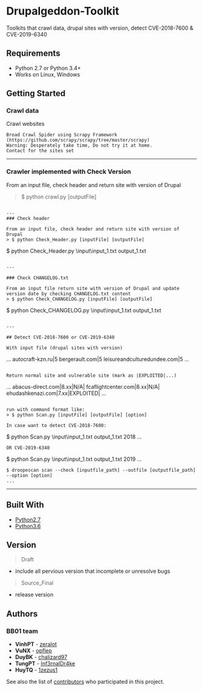 # Drupalgeddon-Toolkit

Toolkits that crawl data, drupal sites with version, detect CVE-2018-7600 & CVE-2019-6340 

## Requirements

* Python 2.7 or Python 3.4+
* Works on Linux, Windows

## Getting Started



### Crawl data

Crawl websites


```
Broad Crawl Spider using Scrapy Framework (https://github.com/scrapy/scrapy/tree/master/scrapy)
Warning: Desperately take time, Do not try it at home.
Contact for the sites set
```

---
### Crawler implemented with Check Version

From an input file, check header and return site with version of Drupal
> $ python crawl.py [outputFile]

```

---
### Check header

From an input file, check header and return site with version of Drupal
> $ python Check_Header.py [inputFile] [outputFile]

```
$ python Check_Header.py \input\input_1.txt output_1.txt
```

---

### Check CHANGELOG.txt

From an input file return site with version of Drupal and update version date by checking CHANGELOG.txt content
> $ python Check_CHANGELOG.py [inputFile] [outputFile]

```
$ python Check_CHANGELOG.py \input\input_1.txt output_1.txt
```

---

## Detect CVE-2018-7600 or CVE-2019-6340

With input file (drupal sites with version) 

```
...
autocraft-kzn.ru|5
bergerault.com|5
leisureandculturedundee.com|5
...
```

Return normal site and vulnerable site (mark as |EXPLOITED|...) 

```
...
abacus-direct.com|8.xx|N/A|
fcaflightcenter.com|8.xx|N/A|
ehudashkenazi.com|7.xx|EXPLOITED|
...
```

run with command format like: 
> $ python Scan.py [inputFile] [outputFile] [option]

In case want to detect CVE-2018-7600:

```
$ python Scan.py \input\input_1.txt output_1.txt 2018
...
```
OR CVE-2019-6340
```
$ python Scan.py \input\input_1.txt output_1.txt 2019
...
```
$ droopescan scan --check [inputfile_path] --outfile [outputfile_path] --option [option]
...
```

---

## Built With

* [Python2.7](https://docs.python.org/2.7/)
* [Python3.6](https://docs.python.org/2.6/)

## Version

> Draft 
* include all pervious version that incomplete or unresolve bugs 

> Source_Final 
* release version

## Authors
### BB01 team

* **VinhPT** - [zeralot](https://github.com/zeralot)
* **VuNX** - [opflep](https://github.com/opflep)
* **DuyBK** - [chalizard97](https://github.com/chalizard97)
* **TungPT** - [Inf3rnalDr4ke](https://github.com/Inf3rnalDr4ke)
* **HuyTQ** - [1zezus1](https://github.com/1zezus1)

See also the list of [contributors](https://github.com/opflep/Drupalgeddon-Toolkit/graphs/contributors) who participated in this project.
